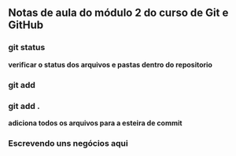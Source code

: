 ## Notas de aula do módulo 2 do curso de Git e GitHub
### git status
**verificar o status dos arquivos e pastas dentro do repositorio**
### git add
### git add . 
**adiciona todos os arquivos para a esteira de commit**

### Escrevendo uns negócios aqui
